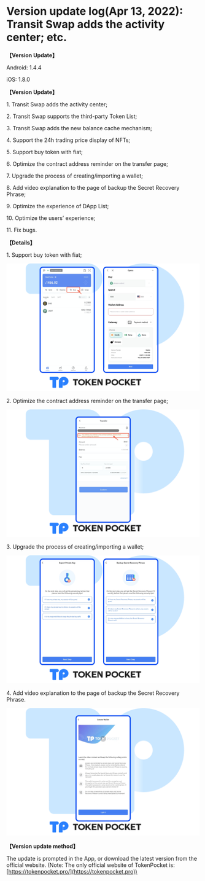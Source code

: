 # Version update log(Apr 13, 2022): Transit Swap adds the activity center; etc.

**【Version Update】**

Android: 1.4.4

iOS: 1.8.0

&#x20;

**【Version Update】**

1\. Transit Swap adds the activity center;

2\. Transit Swap supports the third-party Token List;

3\. Transit Swap adds the new balance cache mechanism;

4\. Support the 24h trading price display of NFTs;

5\. Support buy token with fiat;

6\. Optimize the contract address reminder on the transfer page;

7\. Upgrade the process of creating/importing a wallet;

8\. Add video explanation to the page of backup the Secret Recovery Phrase;

9\. Optimize the experience of DApp List;

10\. Optimize the users’ experience;

11\. Fix bugs.

&#x20;&#x20;

**【Details】**

1\. Support buy token with fiat;

![](<../../.gitbook/assets/fiat en.png>)

2\. Optimize the contract address reminder on the transfer page;

![](../../.gitbook/assets/合约地址en.png)

3\. Upgrade the process of creating/importing a wallet;

![](../../.gitbook/assets/增加提醒en.png)

4\. Add video explanation to the page of backup the Secret Recovery Phrase.

![](../../.gitbook/assets/视频en.png)

**【Version update method】‌**

The update is prompted in the App, or download the latest version from the official website. (Note: The only official website of TokenPocket is: [https://tokenpocket.pro/](https://tokenpocket.pro))

